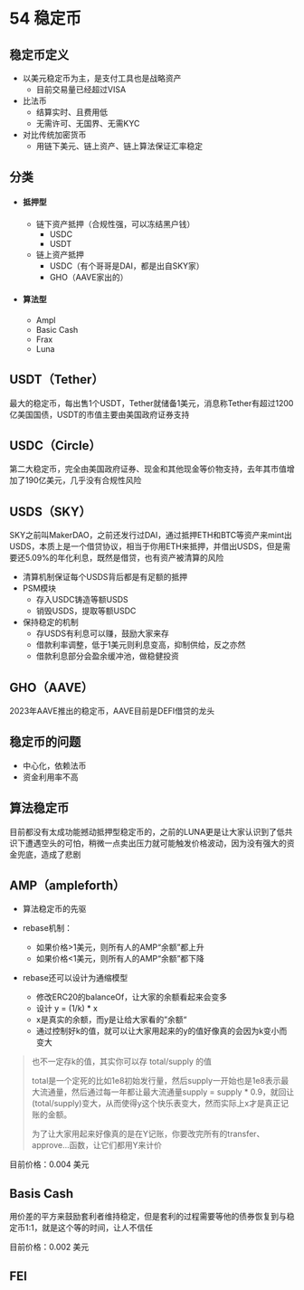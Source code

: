 # 54 稳定币

## 稳定币定义

- 以美元稳定币为主，是支付工具也是战略资产
  - 目前交易量已经超过VISA
- 比法币
  - 结算实时、且费用低
  - 无需许可、无国界、无需KYC
- 对比传统加密货币
  - 用链下美元、链上资产、链上算法保证汇率稳定

## 分类

- #### 抵押型

  - 链下资产抵押（合规性强，可以冻结黑户钱）
    - USDC
    - USDT
  - 链上资产抵押
    - USDC（有个哥哥是DAI，都是出自SKY家）
    - GHO（AAVE家出的）

- #### 算法型

  - Ampl
  - Basic Cash
  - Frax
  - Luna

## USDT（Tether）

最大的稳定币，每出售1个USDT，Tether就储备1美元，消息称Tether有超过1200亿美国国债，USDT的市值主要由美国政府证券支持

## USDC（Circle）

第二大稳定币，完全由美国政府证券、现金和其他现金等价物支持，去年其市值增加了190亿美元，几乎没有合规性风险

## USDS（SKY）

SKY之前叫MakerDAO，之前还发行过DAI，通过抵押ETH和BTC等资产来mint出USDS，本质上是一个借贷协议，相当于你用ETH来抵押，并借出USDS，但是需要还5.09%的年化利息，既然是借贷，也有资产被清算的风险

- 清算机制保证每个USDS背后都是有足额的抵押
- PSM模块
  - 存入USDC铸造等额USDS
  - 销毁USDS，提取等额USDC
- 保持稳定的机制
  - 存USDS有利息可以赚，鼓励大家来存
  - 借款利率调整，低于1美元则利息变高，抑制供给，反之亦然
  - 借款利息部分会盈余缓冲池，做稳健投资

## GHO（AAVE）

2023年AAVE推出的稳定币，AAVE目前是DEFI借贷的龙头

## 稳定币的问题

- 中心化，依赖法币
- 资金利用率不高

## 算法稳定币

目前都没有太成功能撼动抵押型稳定币的，之前的LUNA更是让大家认识到了低共识下遭遇空头的可怕，稍微一点卖出压力就可能触发价格波动，因为没有强大的资金兜底，造成了悲剧

## AMP（ampleforth）

- 算法稳定币的先驱
- rebase机制：
  - 如果价格>1美元，则所有人的AMP“余额”都上升
  - 如果价格<1美元，则所有人的AMP“余额”都下降

- rebase还可以设计为通缩模型
  - 修改ERC20的balanceOf，让大家的余额看起来会变多
  - 设计 y = (1/k) * x
  - x是真实的余额，而y是让给大家看的”余额“
  - 通过控制好k的值，就可以让大家用起来的y的值好像真的会因为k变小而变大

> 也不一定存k的值，其实你可以存 total/supply 的值
>
> total是一个定死的比如1e8初始发行量，然后supply一开始也是1e8表示最大流通量，然后通过每一年都让最大流通量supply = supply * 0.9，就回让 (total/supply)变大，从而使得y这个快乐表变大，然而实际上x才是真正记账的金额。
>
> 为了让大家用起来好像真的是在Y记账，你要改完所有的transfer、approve...函数，让它们都用Y来计价

目前价格：0.004 美元

## Basis Cash

用价差的平方来鼓励套利者维持稳定，但是套利的过程需要等他的债券恢复到与稳定币1:1，就是这个等的时间，让人不信任

目前价格：0.002 美元

## FEI

